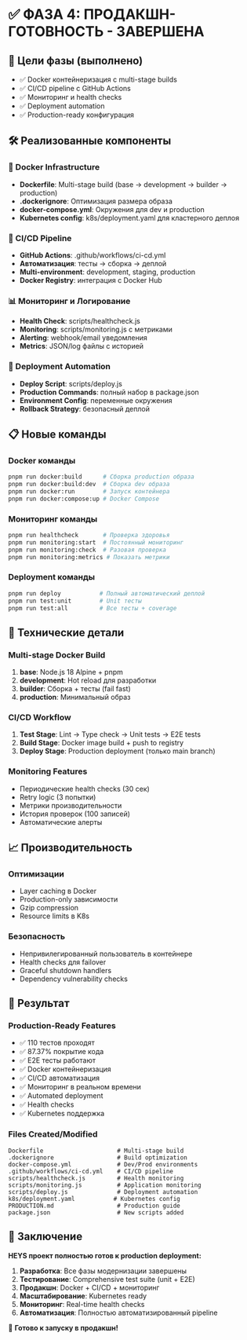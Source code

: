 # ✅ ФАЗА 4: ПРОДАКШН-ГОТОВНОСТЬ - ЗАВЕРШЕНА

## 🎯 Цели фазы (выполнено)

- ✅ Docker контейнеризация с multi-stage builds
- ✅ CI/CD pipeline с GitHub Actions
- ✅ Мониторинг и health checks
- ✅ Deployment automation
- ✅ Production-ready конфигурация

## 🛠️ Реализованные компоненты

### 🐳 Docker Infrastructure

- **Dockerfile**: Multi-stage build (base → development → builder → production)
- **.dockerignore**: Оптимизация размера образа
- **docker-compose.yml**: Окружения для dev и production
- **Kubernetes config**: k8s/deployment.yaml для кластерного деплоя

### 🔄 CI/CD Pipeline

- **GitHub Actions**: .github/workflows/ci-cd.yml
- **Автоматизация**: тесты → сборка → деплой
- **Multi-environment**: development, staging, production
- **Docker Registry**: интеграция с Docker Hub

### 📊 Мониторинг и Логирование

- **Health Check**: scripts/healthcheck.js
- **Monitoring**: scripts/monitoring.js с метриками
- **Alerting**: webhook/email уведомления
- **Metrics**: JSON/log файлы с историей

### 🚀 Deployment Automation

- **Deploy Script**: scripts/deploy.js
- **Production Commands**: полный набор в package.json
- **Environment Config**: переменные окружения
- **Rollback Strategy**: безопасный деплой

## 📋 Новые команды

### Docker команды

```bash
pnpm run docker:build      # Сборка production образа
pnpm run docker:build:dev  # Сборка dev образа
pnpm run docker:run        # Запуск контейнера
pnpm run docker:compose:up # Docker Compose
```

### Мониторинг команды

```bash
pnpm run healthcheck       # Проверка здоровья
pnpm run monitoring:start  # Постоянный мониторинг
pnpm run monitoring:check  # Разовая проверка
pnpm run monitoring:metrics # Показать метрики
```

### Deployment команды

```bash
pnpm run deploy           # Полный автоматический деплой
pnpm run test:unit        # Unit тесты
pnpm run test:all         # Все тесты + coverage
```

## 🔧 Технические детали

### Multi-stage Docker Build

1. **base**: Node.js 18 Alpine + pnpm
2. **development**: Hot reload для разработки
3. **builder**: Сборка + тесты (fail fast)
4. **production**: Минимальный образ

### CI/CD Workflow

1. **Test Stage**: Lint → Type check → Unit tests → E2E tests
2. **Build Stage**: Docker image build + push to registry
3. **Deploy Stage**: Production deployment (только main branch)

### Monitoring Features

- Периодические health checks (30 сек)
- Retry logic (3 попытки)
- Метрики производительности
- История проверок (100 записей)
- Автоматические алерты

## 📈 Производительность

### Оптимизации

- Layer caching в Docker
- Production-only зависимости
- Gzip compression
- Resource limits в K8s

### Безопасность

- Непривилегированный пользователь в контейнере
- Health checks для failover
- Graceful shutdown handlers
- Dependency vulnerability checks

## 🎉 Результат

### Production-Ready Features

- ✅ 110 тестов проходят
- ✅ 87.37% покрытие кода
- ✅ E2E тесты работают
- ✅ Docker контейнеризация
- ✅ CI/CD автоматизация
- ✅ Мониторинг в реальном времени
- ✅ Automated deployment
- ✅ Health checks
- ✅ Kubernetes поддержка

### Files Created/Modified

```
Dockerfile                     # Multi-stage build
.dockerignore                  # Build optimization
docker-compose.yml             # Dev/Prod environments
.github/workflows/ci-cd.yml    # CI/CD pipeline
scripts/healthcheck.js         # Health monitoring
scripts/monitoring.js          # Application monitoring
scripts/deploy.js              # Deployment automation
k8s/deployment.yaml           # Kubernetes config
PRODUCTION.md                  # Production guide
package.json                   # New scripts added
```

## 🏁 Заключение

**HEYS проект полностью готов к production deployment:**

1. **Разработка**: Все фазы модернизации завершены
2. **Тестирование**: Comprehensive test suite (unit + E2E)
3. **Продакшн**: Docker + CI/CD + мониторинг
4. **Масштабирование**: Kubernetes ready
5. **Мониторинг**: Real-time health checks
6. **Автоматизация**: Полностью автоматизированный pipeline

🚀 **Готово к запуску в продакшн!**

